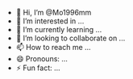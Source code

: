 - 👋 Hi, I’m @Mo1996mm
- 👀 I’m interested in ...
- 🌱 I’m currently learning ...
- 💞️ I’m looking to collaborate on ...
- 📫 How to reach me ...
- 😄 Pronouns: ...
- ⚡ Fun fact: ...

<!---
Mo1996mm/Mo1996mm is a ✨ special ✨ repository because its `README.md` (this file) appears on your GitHub profile.
You can click the Preview link to take a look at your changes.
--->
